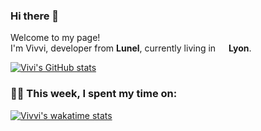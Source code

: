 ### Hi there 👋

<p>Welcome to my page! </br> I'm Vivvi, developer from <b>Lunel</b>, currently living in <img src="https://image.flaticon.com/icons/svg/197/197560.svg" width="13"/> <b>Lyon</b>. </p>

[![Vivi's GitHub stats](https://github-readme-stats.vercel.app/api?username=vachetvirginie&show_icons=true&theme=radical)](https://github.com/vachetvirginie/github-readme-stats)


### 🧑‍💻  This week, I spent my time on:

[![Vivvi's wakatime stats](https://github-readme-stats.vercel.app/api/wakatime?username=vachetvirginie&line_height=27&title_color=6aa6f8&text_color=8a919a&icon_color=6aa6f8&bg_color=0e1116)](https://github.com/vachetvirginie/github-readme-stats)
<!--
**VachetVirginie/vachetvirginie** is a ✨ _special_ ✨ repository because its `README.md` (this file) appears on your GitHub profile.

Here are some ideas to get you started:

- 🔭 I’m currently working on ...
- 🌱 I’m currently learning ...
- 👯 I’m looking to collaborate on ...
- 🤔 I’m looking for help with ...
- 💬 Ask me about ...
- 📫 How to reach me: ...
- 😄 Pronouns: ...
- ⚡ Fun fact: ...
-->
